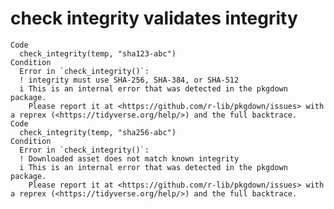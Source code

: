 # check integrity validates integrity

    Code
      check_integrity(temp, "sha123-abc")
    Condition
      Error in `check_integrity()`:
      ! integrity must use SHA-256, SHA-384, or SHA-512
      i This is an internal error that was detected in the pkgdown package.
        Please report it at <https://github.com/r-lib/pkgdown/issues> with a reprex (<https://tidyverse.org/help/>) and the full backtrace.
    Code
      check_integrity(temp, "sha256-abc")
    Condition
      Error in `check_integrity()`:
      ! Downloaded asset does not match known integrity
      i This is an internal error that was detected in the pkgdown package.
        Please report it at <https://github.com/r-lib/pkgdown/issues> with a reprex (<https://tidyverse.org/help/>) and the full backtrace.

